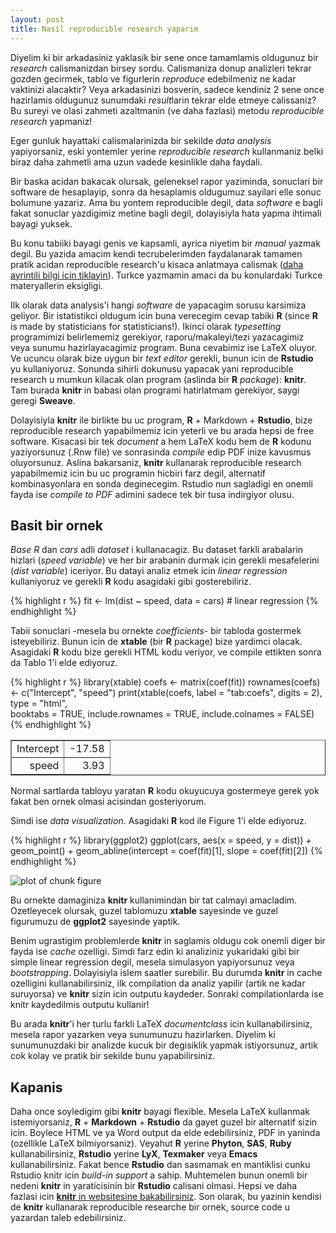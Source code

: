 ```yaml
---
layout: post
title: Nasil reproducible research yaparim
---
```





Diyelim ki bir arkadasiniz yaklasik bir sene once tamamlamis oldugunuz bir *research* calismanizdan birsey sordu. Calismaniza donup analizleri tekrar gozden gecirmek, tablo ve figurlerin 
*reproduce* edebilmeniz ne kadar vaktinizi alacaktir? Veya arkadasinizi bosverin, sadece kendiniz 2 sene once hazirlamis oldugunuz sunumdaki *result*larin tekrar elde etmeye calissaniz? Bu sureyi ve olasi zahmeti azaltmanin (ve daha fazlasi) metodu *reproducible research* yapmaniz!


Eger gunluk hayattaki calismalarinizda bir sekilde *data analysis* yapiyorsaniz, eski yontemler yerine *reproducible research* kullanmaniz belki biraz daha zahmetli ama uzun vadede kesinlikle daha faydali. 


Bir baska acidan bakacak olursak, geleneksel rapor yaziminda, sonuclari bir software de hesaplayip, sonra da hesaplamis oldugumuz sayilari elle sonuc bolumune yazariz. Ama bu yontem reproducible degil, data *software* e bagli fakat sonuclar yazdigimiz metine bagli degil, dolayisiyla hata yapma ihtimali bayagi yuksek. 


Bu konu tabiiki bayagi genis ve kapsamli, ayrica niyetim bir *manual* yazmak degil. Bu yazida amacim kendi tecrubelerimden faydalanarak tamamen pratik acidan reproducible research'u kisaca anlatmaya calismak ([daha ayrintili bilgi icin tiklayin](http://reproducibleresearch.net)). Turkce yazmamin amaci da bu konulardaki Turkce materyallerin eksigligi. 


Ilk olarak data analysis'i hangi *software* de yapacagim sorusu karsimiza geliyor. Bir istatistikci oldugum icin buna verecegim cevap tabiki **R** (since **R** is made by statisticians for statisticians!). Ikinci olarak *typesetting* programimizi belirlememiz gerekiyor, raporu/makaleyi/tezi yazacagimiz veya sunumu hazirlayacagimiz program. Buna cevabimiz ise LaTeX oluyor. Ve ucuncu olarak bize uygun bir *text editor* gerekli, bunun icin de **Rstudio** yu kullaniyoruz. Sonunda sihirli dokunusu yapacak yani reproducible research u mumkun kilacak olan program (aslinda bir **R** *package*): **knitr**. Tam burada **knitr** in babasi olan programi hatirlatmam gerekiyor, saygi geregi **Sweave**. 


Dolayisiyla **knitr** ile birlikte bu uc program, **R** + Markdown + **Rstudio**, bize reproducible research yapabilmemiz icin yeterli ve bu arada hepsi de free software. Kisacasi bir tek *document* a hem LaTeX kodu hem de **R** kodunu yaziyorsunuz (.Rnw file) ve sonrasinda *compile* edip PDF inize kavusmus oluyorsunuz. Aslina bakarsaniz, **knitr** kullanarak reproducible research yapabilmemiz icin bu uc programin hicbiri farz degil, alternatif kombinasyonlara en sonda deginecegim. Rstudio nun sagladigi en onemli fayda ise *compile to PDF* adimini sadece tek bir tusa indirgiyor olusu.

## Basit bir ornek

*Base R* dan *cars* adli *dataset* i kullanacagiz. Bu dataset farkli arabalarin hizlari (*speed variable*) ve her bir arabanin durmak icin gerekli mesafelerini (*dist variable*) iceriyor. Bu datayi analiz etmek icin *linear regression* kullaniyoruz ve gerekli **R** kodu asagidaki gibi gosterebiliriz.



{% highlight r %}
fit <- lm(dist ~ speed, data = cars) # linear regression 
{% endhighlight %}


Tabii sonuclari -mesela bu ornekte *coefficients*- bir tabloda gostermek isteyebiliriz. Bunun icin de **xtable** (bir **R** package) bize yardimci olacak. Asagidaki **R** kodu bize gerekli HTML kodu veriyor, ve compile ettikten sonra da Tablo 1'i elde ediyoruz.




{% highlight r %}
library(xtable)
coefs <- matrix(coef(fit))
rownames(coefs) <- c("Intercept", "speed")
print(xtable(coefs, label = "tab:coefs",
             digits = 2),
      type = "html",       
      booktabs = TRUE,
      include.rownames = TRUE, 
      include.colnames = FALSE)
{% endhighlight %}

<!-- html table generated in R 3.3.1 by xtable 1.8-2 package -->
<!-- Thu Oct 27 21:14:38 2016 -->
<table border=1>
 <tr> <td align="right"> Intercept </td> <td align="right"> -17.58 </td> </tr>
  <tr> <td align="right"> speed </td> <td align="right"> 3.93 </td> </tr>
  <a name=tab:coefs></a>
</table>



Normal sartlarda tabloyu yaratan **R** kodu okuyucuya gostermeye gerek yok fakat ben ornek olmasi acisindan gosteriyorum.

Simdi ise *data visualization*. Asagidaki **R** kod ile Figure 1'i elde ediyoruz.


{% highlight r %}
library(ggplot2)
ggplot(cars, aes(x = speed, y = dist)) + geom_point() + 
    geom_abline(intercept = coef(fit)[1], slope = coef(fit)[2])
{% endhighlight %}

![plot of chunk figure](/blog/figure/source/2016-10-27-test/figure-1.png)

Bu ornekte damaginiza **knitr** kullanimindan bir tat calmayi amacladim. Ozetleyecek olursak, guzel tablomuzu **xtable** sayesinde ve guzel figurumuzu de **ggplot2** sayesinde yaptik. 

Benim ugrastigim problemlerde **knitr** in saglamis oldugu cok onemli diger bir fayda ise *cache* ozelligi. Simdi farz edin ki analiziniz yukaridaki gibi bir simple linear regression degil, mesela simulasyon yapiyorsunuz veya *bootstrapping*. Dolayisiyla islem saatler surebilir. Bu durumda **knitr** in cache ozelligini kullanabilirsiniz, ilk compilation da analiz yapilir (artik ne kadar suruyorsa) ve **knitr** sizin icin outputu kaydeder. Sonraki compilationlarda ise knitr kaydedilmis outputu kullanir!

Bu arada **knitr**'i her turlu farkli LaTeX *documentclass* icin kullanabilirsiniz, mesela rapor yazarken veya sunumunuzu hazirlarken. Diyelim ki sunumunuzdaki bir analizde kucuk bir degisiklik yapmak istiyorsunuz, artik cok kolay ve pratik bir sekilde bunu yapabilirsiniz.



## Kapanis

Daha once soyledigim gibi **knitr** bayagi flexible. Mesela LaTeX kullanmak istemiyorsaniz, **R** + **Markdown** + **Rstudio** da gayet guzel bir alternatif sizin icin. Boylece HTML ve ya Word output da elde edebilirsiniz, PDF in yaninda (ozellikle  LaTeX bilmiyorsaniz). Veyahut **R** yerine **Phyton**, **SAS**, **Ruby** kullanabilirsiniz, **Rstudio** yerine **LyX**, **Texmaker** veya **Emacs** kullanabilirsiniz. Fakat bence **Rstudio** dan sasmamak en mantiklisi cunku Rstudio knitr icin *build-in support* a sahip. Muhtemelen bunun onemli bir nedeni **knitr** in yaraticisinin bir **Rstudio** calisani olmasi. Hepsi ve daha fazlasi icin [**knitr** in websitesine bakabilirsiniz](http://yihui.name/knitr/). Son olarak, bu yazinin kendisi de **knitr** kullanarak reproducible researche bir ornek, source code u yazardan taleb edebilirsiniz.

